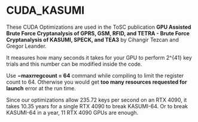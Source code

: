 # CUDA_KASUMI

These CUDA Optimizations are used in the ToSC publication **GPU Assisted Brute Force Cryptanalysis of GPRS, GSM, RFID, and TETRA - Brute Force Cryptanalysis of KASUMI, SPECK, and TEA3** by Cihangir Tezcan and Gregor Leander.

It measures how many seconds it takes for your GPU to perform 2^{41} key trials and this number can be modified inside the code.

Use **−maxrregcount = 64** command while compiling to limit the register count to 64. Otherwise you would get **too many resources requested for launch** error at the run time.

Since our optimizations allow 235.72 keys per second on an RTX 4090, it takes 10.35 years for a single RTX 4090 to break KASUMI-64. Or to break KASUMI-64 in a year, 11 RTX 4090 GPUs are enough.
